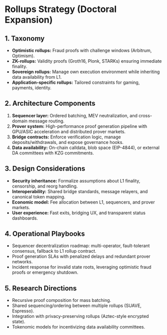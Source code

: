 # Rollups Strategy (Doctoral Expansion)

## 1. Taxonomy
- **Optimistic rollups:** Fraud proofs with challenge windows (Arbitrum, Optimism).
- **ZK-rollups:** Validity proofs (Groth16, Plonk, STARKs) ensuring immediate finality.
- **Sovereign rollups:** Manage own execution environment while inheriting data availability from L1.
- **Application-specific rollups:** Tailored constraints for gaming, payments, identity.

## 2. Architecture Components
1. **Sequencer layer:** Ordered batching, MEV neutralization, and cross-domain message routing.
2. **Prover system:** High-performance proof generation pipeline with GPU/ASIC acceleration and distributed prover markets.
3. **Bridge contracts:** Enforce verification logic, manage deposits/withdrawals, and expose governance hooks.
4. **Data availability:** On-chain calldata, blob space (EIP-4844), or external DA committees with KZG commitments.

## 3. Design Considerations
- **Security inheritance:** Formalize assumptions about L1 finality, censorship, and reorg handling.
- **Interoperability:** Shared bridge standards, message relayers, and canonical token mapping.
- **Economic model:** Fee allocation between L1, sequencers, and prover markets.
- **User experience:** Fast exits, bridging UX, and transparent status dashboards.

## 4. Operational Playbooks
- Sequencer decentralization roadmap: multi-operator, fault-tolerant consensus, fallback to L1 rollup contract.
- Proof generation SLAs with penalized delays and redundant prover networks.
- Incident response for invalid state roots, leveraging optimistic fraud proofs or emergency shutdown.

## 5. Research Directions
- Recursive proof composition for mass batching.
- Shared sequencing/ordering between multiple rollups (SUAVE, Espresso).
- Integration with privacy-preserving rollups (Aztec-style encrypted state).
- Tokenomic models for incentivizing data availability committees.
